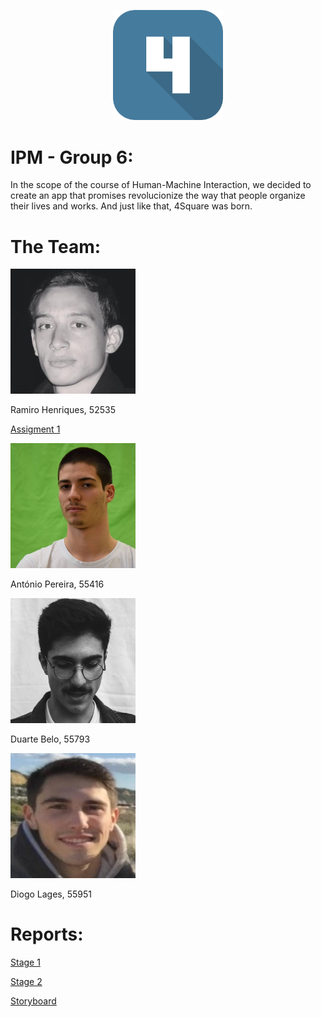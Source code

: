 <title> 4Square </title>
<p align="center">
    <img src="Logo.png" width="35%" height="35%"/>
</p>

# IPM - Group 6:

In the scope of the course of Human-Machine Interaction, we decided to create an app that promises revolucionize
the way that people organize their lives and works. And just like that, 4Square was born.

# The Team:

<img src="ram.jpg" alt="hi" width="200" height="200" class="inline"/>

Ramiro Henriques, 52535

<a href="Assignent 1 - Ramiro.pdf">Assigment 1</a><br>

<img src="toni.jpg" alt="hi" width="200" height="200" class="inline"/>

António Pereira, 55416

<img src="dudu.jpg" alt="hi" width="200" height="200" class="inline"/>

Duarte Belo, 55793

<img src="lagi.jpg" alt="hi" width="200" height="200" class="inline"/>

Diogo Lages, 55951

# Reports:

<a href="G_06_Stage1.pdf">Stage 1</a><br>

<a href="G_06_Stage2.pdf">Stage 2</a><br>

<a href="flowmap.png">Storyboard</a><br>
